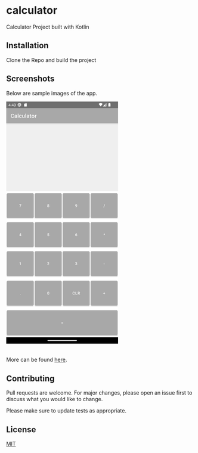 # calculator
Calculator Project built with Kotlin


## Installation

Clone the Repo and build the project

## Screenshots

Below are sample images of the app.


<kbd> 
<img src="https://github.com/albusaidyy/calculator/blob/master/screenshots/1.png" alt="Screenshot 1" width="300" >
</kbd>
<br>
<br>





More can be found [here](https://github.com/albusaidyy/calculator/tree/master/screenshots).






## Contributing
Pull requests are welcome. For major changes, please open an issue first to discuss what you would like to change.

Please make sure to update tests as appropriate.

## License
[MIT](https://choosealicense.com/licenses/mit/)